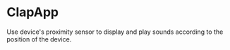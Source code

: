 # ClapApp
Use device's proximity sensor to display and play sounds according to the position of the device. 